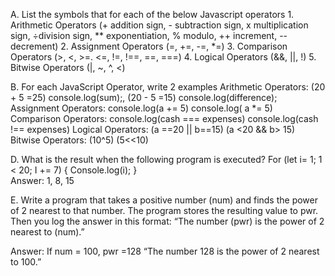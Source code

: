 
A.	List the symbols that for each of the below Javascript operators
    1.	Arithmetic Operators (+ addition sign, - subtraction sign, x multiplication sign,  ÷division sign, ** exponentiation, % modulo, ++ increment, -- decrement)
    2.	Assignment Operators (=, +=, -=, *=)
    3.	Comparison Operators (>, <, >=. <=, !=, !==, ==, ===)
    4.	Logical Operators (&&, ||, !)
    5.	Bitwise Operators (|, ~, ^, <)

B.	For each JavaScript Operator, write 2 examples
    Arithmetic Operators: (20 + 5 =25) console.log(sum);, (20 - 5 =15) console.log(difference);
    Assignment Operators: console.log(a += 5) console.log( a *= 5)
    Comparison Operators: console.log(cash === expenses) console.log(cash !== expenses)
    Logical Operators: (a ==20 || b==15) (a <20 && b> 15)
    Bitwise Operators: (10^5) (5<<10)


D. What is the result when the following program is executed?
For (let i= 1;  1 < 20; I += 7) {
       Console.log(i);
}	
    Answer:  1, 8, 15 

E. Write a program that takes a positive number (num) and finds the power of 2 nearest to that number. The program stores the resulting value to pwr. Then you log the answer in this format: 
“The number (pwr) is the power of 2 nearest to (num).”

Answer: If num = 100, pwr =128
“The number 128 is the power of 2 nearest to 100.”

